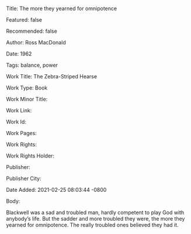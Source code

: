 Title: The more they yearned for omnipotence

Featured: false

Recommended: false

Author: Ross MacDonald

Date: 1962

Tags: balance, power

Work Title: The Zebra-Striped Hearse

Work Type: Book

Work Minor Title:  

Work Link: 

Work Id:  

Work Pages:  

Work Rights:  

Work Rights Holder:  

Publisher:  

Publisher City:  

Date Added: 2021-02-25 08:03:44 -0800

Body:

Blackwell was a sad and troubled man, hardly competent to play God with anybody’s life. But the sadder and more troubled they were, the more they yearned for omnipotence. The really troubled ones believed they had it.


